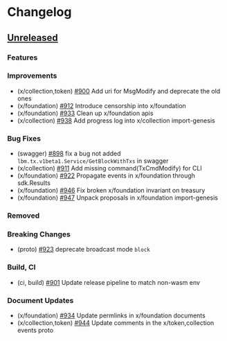 <!--
Guiding Principles:

Changelogs are for humans, not machines.
There should be an entry for every single version.
The same types of changes should be grouped.
Versions and sections should be linkable.
The latest version comes first.
The release date of each version is displayed.
Mention whether you follow Semantic Versioning.

Usage:

Change log entries are to be added to the Unreleased section under the
appropriate stanza (see below). Each entry should ideally include a tag and
the Github issue reference in the following format:

* (<tag>) \#<issue-number> message

The issue numbers will later be link-ified during the release process so you do
not have to worry about including a link manually, but you can if you wish.

Types of changes (Stanzas):

"Features" for new features.
"Improvements" for changes in existing functionality.
"Deprecated" for soon-to-be removed features.
"Bug Fixes" for any bug fixes.
"Client Breaking" for breaking Protobuf, gRPC and REST routes used by end-users.
"CLI Breaking" for breaking CLI commands.
"API Breaking" for breaking exported APIs used by developers building on SDK.
"State Machine Breaking" for any changes that result in a different AppState given same genesisState and txList.
Ref: https://keepachangelog.com/en/1.0.0/
-->

# Changelog

## [Unreleased](https://github.com/line/lbm-sdk/compare/v0.47.0-alpha1...HEAD)

### Features

### Improvements
* (x/collection,token) [\#900](https://github.com/line/lbm-sdk/pull/900) Add uri for MsgModify and deprecate the old ones
* (x/foundation) [\#912](https://github.com/line/lbm-sdk/pull/912) Introduce censorship into x/foundation
* (x/foundation) [\#933](https://github.com/line/lbm-sdk/pull/933) Clean up x/foundation apis
* (x/collection) [\#938](https://github.com/line/lbm-sdk/pull/938) Add progress log into x/collection import-genesis

### Bug Fixes
* (swagger) [\#898](https://github.com/line/lbm-sdk/pull/898) fix a bug not added `lbm.tx.v1beta1.Service/GetBlockWithTxs` in swagger
* (x/collection) [\#911](https://github.com/line/lbm-sdk/pull/911) Add missing command(TxCmdModify) for CLI
* (x/foundation) [\#922](https://github.com/line/lbm-sdk/pull/922) Propagate events in x/foundation through sdk.Results
* (x/foundation) [\#946](https://github.com/line/lbm-sdk/pull/946) Fix broken x/foundation invariant on treasury
* (x/foundation) [\#947](https://github.com/line/lbm-sdk/pull/947) Unpack proposals in x/foundation import-genesis

### Removed

### Breaking Changes
* (proto) [\#923](https://github.com/line/lbm-sdk/pull/923) deprecate broadcast mode `block`

### Build, CI
* (ci, build) [\#901](https://github.com/line/lbm-sdk/pull/901) Update release pipeline to match non-wasm env

### Document Updates
* (x/foundation) [\#934](https://github.com/line/lbm-sdk/pull/934) Update permlinks in x/foundation documents
* (x/collection,token) [\#944](https://github.com/line/lbm-sdk/pull/944) Update comments in the x/token,collection events proto
